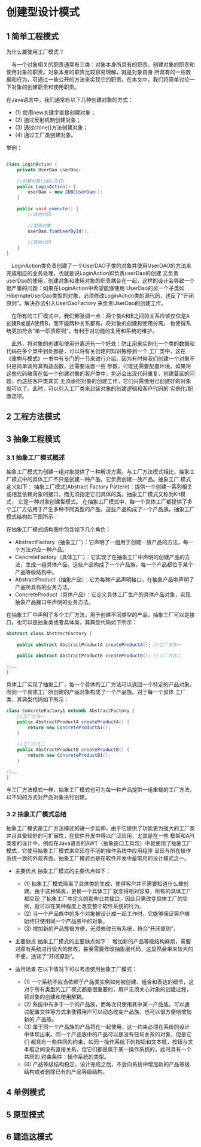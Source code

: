 # 创建型设计模式

## 1 简单工程模式
为什么要使用工厂模式？

&emsp;与一个对象相关的职责通常有三类：对象本身所具有的职责、创建对象的职责和使用对象的职责。对象本身的职责比较容易理解，就是对象自身
所具有的一些数据和行为，可通过一些公开的方法来实现它的职责。在本文中，我们将简单讨论一下对象的创建职责和使用职责。

在Java语言中，我们通常有以下几种创建对象的方式：
- (1) 使用new关键字直接创建对象；
- (2) 通过反射机制创建对象；
- (3) 通过clone()方法创建对象；
- (4) 通过工厂类创建对象。

举例：
```java

class LoginAction {
	private UserDao userDao;
	
	//创建对象(jdbc方式)
	public LoginAction() {
		userDao = new JDBCUserDao();
	}
	
	public void execute() {
		//其他代码
		
		//使用对象
		userDao.findUserById(); 
		
		//其他代码
	}
}
```

&emsp;LoginAction类负责创建了一个UserDAO子类的对象并使用UserDAO的方法来完成相应的业务处理，也就是说LoginAction即负责userDao的创建
又负责userDao的使用，创建对象和使用对象的职责耦合在一起，这样的设计会导致一个很严重的问题：如果在LoginAction中希望能够使用
UserDao的另一个子类如HibernateUserDao类型的对象，必须修改LoginAction类的源代码，违反了“开闭原则”。解决办法引入UserDaoFactory
来负责UserDao的创建工作。

&emsp;在所有的工厂模式中，我们都强调一点：两个类A和B之间的关系应该仅仅是A创建B或是A使用B，而不能两种关系都有。将对象的创建和使用分离，
也使得系统更加符合“单一职责原则”，有利于对功能的复用和系统的维护。

&emsp;此外，将对象的创建和使用分离还有一个好处：防止用来实例化一个类的数据和代码在多个类中到处都是，可以将有关创建的知识搬移到一个
工厂类中，这在《重构与模式》一书中有专门的一节来进行介绍。因为有时候我们创建一个对象不只是简单调用其构造函数，还需要设置一些
参数，可能还需要配置环境，如果将这些代码散落在每一个创建对象的客户类中，势必会出现代码重复、创建蔓延的问题，而这些客户类其实
无须承担对象的创建工作，它们只需使用已创建好的对象就可以了。此时，可以引入工厂类来封装对象的创建逻辑和客户代码的
实例化/配置选项。




## 2 工程方法模式

## 3 抽象工程模式

### 3.1 抽象工厂模式概述

抽象工厂模式为创建一组对象提供了一种解决方案。与工厂方法模式相比，抽象工厂模式中的具体工厂不只是创建一种产品，它负责创建一族产品。抽象工厂
模式定义如下：
抽象工厂模式(Abstract Factory Pattern)：提供一个创建一系列相关或相互依赖对象的接口，而无须指定它们具体的类。抽象工厂模式又称为Kit模式，
它是一种对象创建型模式。
在抽象工厂模式中，每一个具体工厂都提供了多个工厂方法用于产生多种不同类型的产品，这些产品构成了一个产品族，抽象工厂模式结构如下图所示：






在抽象工厂模式结构图中包含如下几个角色：
- AbstractFactory（抽象工厂）：它声明了一组用于创建一族产品的方法，每一个方法对应一种产品。
- ConcreteFactory（具体工厂）：它实现了在抽象工厂中声明的创建产品的方法，生成一组具体产品，这些产品构成了一个产品族，每一个产品都位于某个产品等级结构中。
- AbstractProduct（抽象产品）：它为每种产品声明接口，在抽象产品中声明了产品所具有的业务方法。
- ConcreteProduct（具体产品）：它定义具体工厂生产的具体产品对象，实现抽象产品接口中声明的业务方法。

在抽象工厂中声明了多个工厂方法，用于创建不同类型的产品，抽象工厂可以是接口，也可以是抽象类或者具体类，其典型代码如下所示：

```java
abstract class AbstractFactory {  
	
    public abstract AbstractProductA createProductA(); //工厂方法一  
    
    public abstract AbstractProductB createProductB(); //工厂方法二  

//……  
}
```

具体工厂实现了抽象工厂，每一个具体的工厂方法可以返回一个特定的产品对象，而同一个具体工厂所创建的产品对象构成了一个产品族。对于每一个具体
工厂类，其典型代码如下所示：

```java
class ConcreteFactory1 extends AbstractFactory {  
    //工厂方法一  
    public AbstractProductA createProductA() {  
        return new ConcreteProductA1();  
    }  
    
    //工厂方法二  
    public AbstractProductB createProductB() {  
        return new ConcreteProductB1();  
    }  

//……  
}
```

与工厂方法模式一样，抽象工厂模式也可为每一种产品提供一组重载的工厂方法，以不同的方式对产品对象进行创建。


### 3.2 抽象工厂模式总结

抽象工厂模式是工厂方法模式的进一步延伸，由于它提供了功能更为强大的工厂类并且具备较好的可扩展性，在软件开发中得以广泛应用，尤其是在一些
框架和API类库的设计中，例如在Java语言的AWT（抽象窗口工具包）中就使用了抽象工厂模式，它使用抽象工厂模式来实现在不同的操作系统中应用程序
呈现与所在操作系统一致的外观界面。抽象工厂模式也是在软件开发中最常用的设计模式之一。

- 主要优点
抽象工厂模式的主要优点如下：
    - (1) 抽象工厂模式隔离了具体类的生成，使得客户并不需要知道什么被创建。由于这种隔离，更换一个具体工厂就变得相对容易，所有的具体工厂都实现
    了抽象工厂中定义的那些公共接口，因此只需改变具体工厂的实例，就可以在某种程度上改变整个软件系统的行为。
    - (2) 当一个产品族中的多个对象被设计成一起工作时，它能够保证客户端始终只使用同一个产品族中的对象。
    - (3) 增加新的产品族很方便，无须修改已有系统，符合“开闭原则”。

- 主要缺点
抽象工厂模式的主要缺点如下：
增加新的产品等级结构麻烦，需要对原有系统进行较大的修改，甚至需要修改抽象层代码，这显然会带来较大的不便，违背了“开闭原则”。

- 适用场景
在以下情况下可以考虑使用抽象工厂模式：
    - (1) 一个系统不应当依赖于产品类实例如何被创建、组合和表达的细节，这对于所有类型的工厂模式都是很重要的，用户无须关心对象的创建过程，
    将对象的创建和使用解耦。
    - (2) 系统中有多于一个的产品族，而每次只使用其中某一产品族。可以通过配置文件等方式来使得用户可以动态改变产品族，也可以很方便地增加新的
    产品族。
    - (3) 属于同一个产品族的产品将在一起使用，这一约束必须在系统的设计中体现出来。同一个产品族中的产品可以是没有任何关系的对象，但是它们
    都具有一些共同的约束，如同一操作系统下的按钮和文本框，按钮与文本框之间没有直接关系，但它们都是属于某一操作系统的，此时具有一个共同的
    约束条件：操作系统的类型。
    - (4) 产品等级结构稳定，设计完成之后，不会向系统中增加新的产品等级结构或者删除已有的产品等级结构。


## 4 单例模式

## 5 原型模式

## 6 建造这模式